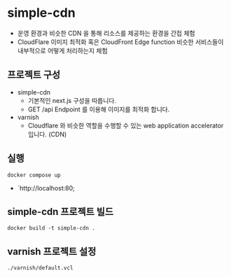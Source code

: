 # simple-cdn
- 운영 환경과 비슷한 CDN 을 통해 리소스를 제공하는 환경을 간접 체험
- CloudFlare 이미지 최적화 혹은 CloudFront Edge function 비슷한 서비스들이 내부적으로 어떻게 처리하는지 체험   

## 프로젝트 구성
- simple-cdn 
  - 기본적인 next.js 구성을 따릅니다.
  - GET /api Endpoint 를 이용해 이미지를 최적화 합니다. 
- varnish
  - Cloudflare 와 비슷한 역할을 수행할 수 있는 web application accelerator 입니다. (CDN)

## 실행
```
docker compose up
```
- `http://localhost:80;

## simple-cdn 프로젝트 빌드
```
docker build -t simple-cdn .
```

## varnish 프로젝트 설정
```
./varnish/default.vcl
```